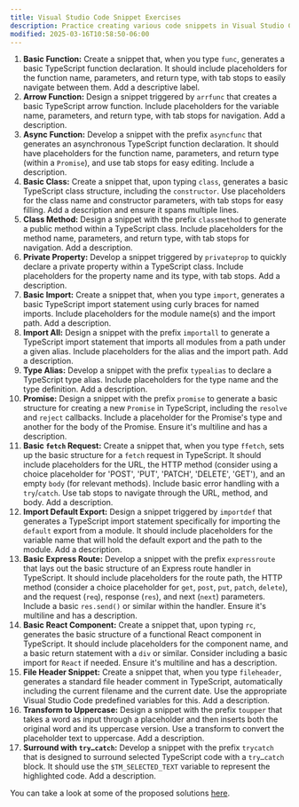 ```yaml
---
title: Visual Studio Code Snippet Exercises
description: Practice creating various code snippets in Visual Studio Code
modified: 2025-03-16T10:58:50-06:00
---
```


1. **Basic Function:** Create a snippet that, when you type `func`, generates a basic TypeScript function declaration. It should include placeholders for the function name, parameters, and return type, with tab stops to easily navigate between them. Add a descriptive label.
2. **Arrow Function:** Design a snippet triggered by `arrfunc` that creates a basic TypeScript arrow function. Include placeholders for the variable name, parameters, and return type, with tab stops for navigation. Add a description.
3. **Async Function:** Develop a snippet with the prefix `asyncfunc` that generates an asynchronous TypeScript function declaration. It should have placeholders for the function name, parameters, and return type (within a `Promise`), and use tab stops for easy editing. Include a description.
4. **Basic Class:** Create a snippet that, upon typing `class`, generates a basic TypeScript class structure, including the `constructor`. Use placeholders for the class name and constructor parameters, with tab stops for easy filling. Add a description and ensure it spans multiple lines.
5. **Class Method:** Design a snippet with the prefix `classmethod` to generate a public method within a TypeScript class. Include placeholders for the method name, parameters, and return type, with tab stops for navigation. Add a description.
6. **Private Property:** Develop a snippet triggered by `privateprop` to quickly declare a private property within a TypeScript class. Include placeholders for the property name and its type, with tab stops. Add a description.
7. **Basic Import:** Create a snippet that, when you type `import`, generates a basic TypeScript import statement using curly braces for named imports. Include placeholders for the module name(s) and the import path. Add a description.
8. **Import All:** Design a snippet with the prefix `importall` to generate a TypeScript import statement that imports all modules from a path under a given alias. Include placeholders for the alias and the import path. Add a description.
9. **Type Alias:** Develop a snippet with the prefix `typealias` to declare a TypeScript type alias. Include placeholders for the type name and the type definition. Add a description.
10. **Promise:** Design a snippet with the prefix `promise` to generate a basic structure for creating a new `Promise` in TypeScript, including the `resolve` and `reject` callbacks. Include a placeholder for the Promise's type and another for the body of the Promise. Ensure it's multiline and has a description.
11. **Basic `fetch` Request:** Create a snippet that, when you type `ffetch`, sets up the basic structure for a `fetch` request in TypeScript. It should include placeholders for the URL, the HTTP method (consider using a choice placeholder for 'POST', 'PUT', 'PATCH', 'DELETE', 'GET'), and an empty `body` (for relevant methods). Include basic error handling with a `try`/`catch`. Use tab stops to navigate through the URL, method, and body. Add a description.
12. **Import Default Export:** Design a snippet triggered by `importdef` that generates a TypeScript import statement specifically for importing the `default` export from a module. It should include placeholders for the variable name that will hold the default export and the path to the module. Add a description.
13. **Basic Express Route:** Develop a snippet with the prefix `expressroute` that lays out the basic structure of an Express route handler in TypeScript. It should include placeholders for the route path, the HTTP method (consider a choice placeholder for `get`, `post`, `put`, `patch`, `delete`), and the request (`req`), response (`res`), and next (`next`) parameters. Include a basic `res.send()` or similar within the handler. Ensure it's multiline and has a description.
14. **Basic React Component:** Create a snippet that, upon typing `rc`, generates the basic structure of a functional React component in TypeScript. It should include placeholders for the component name, and a basic return statement with a `div` or similar. Consider including a basic import for `React` if needed. Ensure it's multiline and has a description.
15. **File Header Snippet:** Create a snippet that, when you type `fileheader`, generates a standard file header comment in TypeScript, automatically including the current filename and the current date. Use the appropriate Visual Studio Code predefined variables for this. Add a description.
16. **Transform to Uppercase:** Design a snippet with the prefix `toupper` that takes a word as input through a placeholder and then inserts both the original word and its uppercase version. Use a transform to convert the placeholder text to uppercase. Add a description.
17. **Surround with `try…catch`:** Develop a snippet with the prefix `trycatch` that is designed to surround selected TypeScript code with a `try…catch` block. It should use the `$TM_SELECTED_TEXT` variable to represent the highlighted code. Add a description.

You can take a look at some of the proposed solutions [here](vscode-snippets-solutions).
